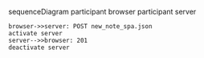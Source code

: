 
sequenceDiagram
    participant browser
    participant server
    
    browser->>server: POST new_note_spa.json
    activate server
    server-->>browser: 201
    deactivate server
    
   
